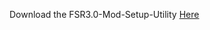 Download the FSR3.0-Mod-Setup-Utility [Here](https://sharemods.com/wsdxkmmql9rw/FSR3_v1.7.18.rar.html)
